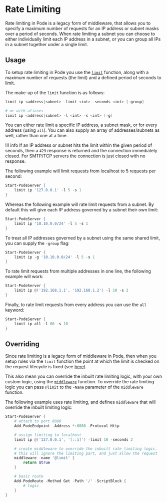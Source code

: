 # Rate Limiting

Rate limiting in Pode is a legacy form of middleware, that allows you to specify a maximum number of requests for an IP address or subnet masks over a period of seconds. When rate limiting a subnet you can choose to either individually limit each IP address in a subnet, or you can group all IPs in a subnet together under a single limit.

## Usage

To setup rate limiting in Pode you use the [`limit`](../../../Functions/Middleware/Limit) function, along with a maximum number of requests (the limit) and a defined period of seconds to limit.

The make-up of the `limit` function is as follows:

```powershell
limit ip <address|subnet> -limit <int> -seconds <int> [-group]

# or with aliases
limit ip <address|subnet> -l <int> -s <int> [-g]
```

You can either rate limit a specific IP address, a subnet mask, or for every address (using `all`). You can also supply an array of addresses/subnets as well, rather than one at a time.

!!! info
    If an IP address or subnet hits the limit within the given period of seconds, then a `429` response is returned and the connection immediately closed. For SMTP/TCP servers the connection is just closed with no response.

The following example will limit requests from localhost to 5 requests per second:

```powershell
Start-PodeServer {
    limit ip '127.0.0.1' -l 5 -s 1
}
```

Whereas the following example will rate limit requests from a subnet. By default this will give each IP address governed by a subnet their own limit:

```powershell
Start-PodeServer {
    limit ip '10.10.0.0/24' -l 5 -s 1
}
```

To treat all IP addresses governed by a subnet using the same shared limit, you can supply the `-group` flag:

```powershell
Start-PodeServer {
    limit ip -g '10.10.0.0/24' -l 5 -s 1
}
```

To rate limit requests from multiple addresses in one line, the following example will work:

```powershell
Start-PodeServer {
    limit ip @('192.168.1.1', '192.168.1.2') -l 10 -s 2
}
```

Finally, to rate limit requests from every address you can use the `all` keyword:

```powershell
Start-PodeServer {
    limit ip all -l 60 -s 10
}
```

## Overriding

Since rate limiting is a legacy form of middleware in Pode, then when you setup rules via the `limit` function the point at which the limit is checked on the request lifecycle is fixed (see [here](../Overview/#order-of-running)).

This also mean you can override the inbuilt rate limiting logic, with your own custom logic, using the [`middleware`](../../../Functions/Core/Middleware) function. To override the rate limiting logic you can pass `@limit` to the `-Name` parameter of the `middleware` function.

The following example uses rate limiting, and defines `middleware` that will override the inbuilt limiting logic:

```powershell
Start-PodeServer {
    # attach to port 8080
    Add-PodeEndpoint -Address *:8080 -Protocol Http

    # assign limiting to localhost
    limit ip @('127.0.0.1', '[::1]') -limit 10 -seconds 2

    # create middleware to override the inbuilt rate limiting logic.
    # this will ignore the limiting part, and just allow the request
    middleware -name '@limit' {
        return $true
    }

    # basic route
    Add-PodeRoute -Method Get -Path '/' -ScriptBlock {
        # logic
    }
}
```